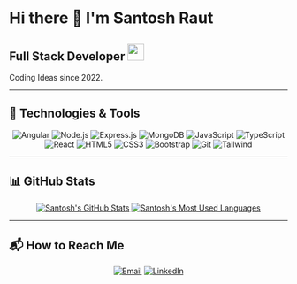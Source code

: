 # Hi there 👋 I'm Santosh Raut

## Full Stack Developer <img src="https://media.giphy.com/media/WUlplcMpOCEmTGBtBW/giphy.gif" width="30">
Coding Ideas since 2022.<br/>

---

## 🚀 Technologies & Tools 

<p align="center">
  <img alt="Angular" src="https://img.shields.io/badge/-Angular-ff0000?style=flat-square&logo=angular&logoColor=white" />
  <img alt="Node.js" src="https://img.shields.io/badge/-Node.js-43853d?style=flat-square&logo=Node.js&logoColor=white" />
  <img alt="Express.js" src="https://img.shields.io/badge/-Express.js-323330?style=flat-square&logo=express&logoColor=white" />
  <img alt="MongoDB" src="https://img.shields.io/badge/-MongoDB-13aa52?style=flat-square&logo=mongodb&logoColor=white" />
  <img alt="JavaScript" src="https://img.shields.io/badge/-JavaScript-F7B93E?style=flat-square&logo=javascript&logoColor=white" />
  <img alt="TypeScript" src="https://img.shields.io/badge/-TypeScript-3178C6?style=flat-square&logo=typescript&logoColor=white" />
  <img alt="React" src="https://img.shields.io/badge/-React-2496ED?style=flat-square&logo=react&logoColor=white" />
  <img alt="HTML5" src="https://img.shields.io/badge/-HTML5-E34F26?style=flat-square&logo=html5&logoColor=white" />
  <img alt="CSS3" src="https://img.shields.io/badge/-CSS3-2965f1?style=flat-square&logo=css3&logoColor=white" />
  <img alt="Bootstrap" src="https://img.shields.io/badge/-Bootstrap-563d7c?style=flat-square&logo=bootstrap&logoColor=white" />
  <img alt="Git" src="https://img.shields.io/badge/-Git-F05032?style=flat-square&logo=git&logoColor=white" />
  <img alt="Tailwind" src="https://img.shields.io/badge/-Tailwind-39bdf8?style=flat-square&logo=tailwindcss&logoColor=white" />
</p>

---

## 📊 GitHub Stats

<div align="center">
  <a href="https://github-readme-stats.vercel.app/api?username=raut-santosh&show_icons=true&theme=gruvbox&count_private=true">
    <img align="center" src="https://github-readme-stats.vercel.app/api?username=raut-santosh&show_icons=true&theme=gruvbox&count_private=true" alt="Santosh's GitHub Stats" />
  </a>
  <a href="https://github-readme-stats.vercel.app/api/top-langs/?username=raut-santosh&count_private=true&layout=compact&langs_count=8&theme=gruvbox">
    <img align="center" src="https://github-readme-stats.vercel.app/api/top-langs/?username=raut-santosh&count_private=true&layout=compact&langs_count=8&theme=gruvbox" alt="Santosh's Most Used Languages" />
  </a>
</div>

---

## 📬 How to Reach Me

<p align="center">
  <a href="mailto:rautsantoshtukaram@gmail.com" target="_blank"><img alt="Email" src="https://img.shields.io/badge/Email-EA4335?&style=for-the-badge&logo=Gmail&logoColor=white" /></a> 
  <a href="https://www.linkedin.com/in/raut-santosh" target="_blank"><img alt="LinkedIn" src="https://img.shields.io/badge/linkedin-%230077B5.svg?&style=for-the-badge&logo=linkedin&logoColor=white" /></a>
</p>
